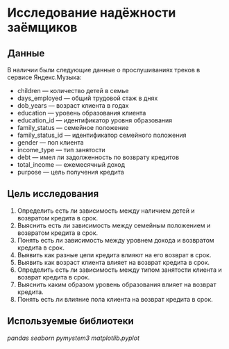 # Исследование надёжности заёмщиков


## Данные

В наличии были следующие данные о прослушиваниях треков в сервисе Яндекс.Музыка:
* children — количество детей в семье
* days_employed — общий трудовой стаж в днях
* dob_years — возраст клиента в годах
* education — уровень образования клиента
* education_id — идентификатор уровня образования
* family_status — семейное положение
* family_status_id — идентификатор семейного положения
* gender — пол клиента
* income_type — тип занятости
* debt — имел ли задолженность по возврату кредитов
* total_income — ежемесячный доход
* purpose — цель получения кредита

## Цель исследования 
1. Определить есть ли зависимость между наличием детей и возвратом кредита в срок.
2. Выяснить есть ли зависимость между семейным положением и возвратом кредита в срок.
3. Понять есть ли зависимость между уровнем дохода и возвратом кредита в срок.
4. Выявить как разные цели кредита влияют на его возврат в срок.
5. Выявить как возраст клиента влияет на возврат кредита в срок.
6. Определить есть ли зависимость между типом занятости клиента и возврат кредита в срок.
7. Выяснить каким образом уровень образования влияет на возврат кредита.
8. Понять есть ли влияние пола клиента на возврат кредита в срок.


## Используемые библиотеки
*pandas*
*seaborn*
*pymystem3*
*matplotlib.pyplot*
